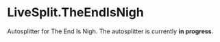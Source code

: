 # LiveSplit.TheEndIsNigh
Autosplitter for The End Is Nigh. The autosplitter is currently **in progress**.
